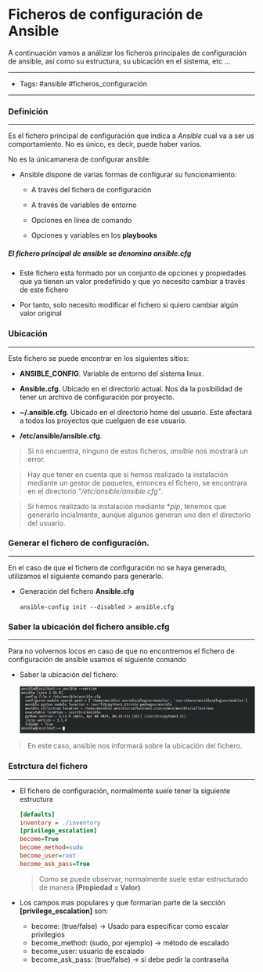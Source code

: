 # Ficheros de configuración de Ansible

A continuación vamos a análizar los ficheros principales de configuración de ansible, así como su estructura, su ubicación en el sistema, etc ...

-----
- Tags: #ansible #ficheros_configuración
-----

### Definición
-----

Es el fichero principal de configuración que indica a *Ansible* cual va a ser us comportamiento. No es único, es decir, puede haber varios. 

No es la únicamanera de configurar ansible:

- Ansible dispone de varias formas de configurar su funcionamiento:
 
    - A través del fichero de configuración 

    - A través de variables de entorno 
     
    - Opciones en línea de comando

    - Opciones y variables en los **playbooks**


##### El fichero principal de ansible se denomina **ansible.cfg**

- Este fichero esta formado por un conjunto de opciones y propiedades que ya tienen un valor predefinido y que yo necesito cambiar a través de este fichero

- Por tanto, solo necesito modificar el fichero si quiero cambiar algún valor original

 ### Ubicación
 -----

 Este fichero se puede encontrar en los siguientes sitios: 

 - **ANSIBLE_CONFIG**. Variable de entorno del sistema linux.

 - **Ansible.cfg**. Ubicado en el directorio actual. Nos da la posibilidad de tener un archivo de configuración por proyecto.

 - **~/.ansible.cfg**. Ubicado en el directorio home del usuario. Este afectará a todos los proyectos que cuelguen de ese usuario.

 - **/etc/ansible/ansible.cfg**. 

> Si no encuentra, ninguno de estos ficheros, *ansible* nos mostrará un error. 

> Hay que tener en cuenta que si hemos realizado la instalación mediante un gestor de paquetes, entonces el fichero, se encontrara en el directorio *"/etc/ansible/ansible.cfg"*.

> Si hemos realizado la instalación mediante **pip*, tenemos que generarlo incialmente, aunque algunos generan uno den el directorio del usuario.

### Generar el fichero de configuración. 
-----

En el caso de que el fichero de configuración no se haya generado, utilizamos el siguiente comando para generarlo. 

- Generación del fichero **Ansible.cfg**

    `ansible-config init --disabled > ansible.cfg`

### Saber la ubicación del fichero **ansible.cfg**
-----

Para no volvernos locos en caso de que no encontremos el fichero de configuración de ansible usamos el siguiente comando 

- Saber la ubicación del fichero:

    ![ansible --version](./media/image.png)

> En este caso, ansible nos informará sobre la ubicación del fichero. 

### Estrctura del fichero
----- 

- El fichero de configuración, normalmente suele tener la siguiente estructura

    ```cfg
    [defaults]
    inventory = ./inventory
    [privilege_escalation]
    become=True
    become_method=sudo
    become_user=root
    become_ask_pass=True
    ```

    > Como se puede observar, normalmente suele estar estructurado de manera **(Propiedad = Valor)**

- Los campos mas populares y que formarían parte de la sección **[privilege_escalation]** son: 

	- become: (true/false) -> Usado para especificar como escalar privilegios
	- become_method: (sudo, por ejemplo) -> método de escalado
	- become_user: usuario de escalado
	- become_ask_pass: (true/false) -> si debe pedir la contraseña